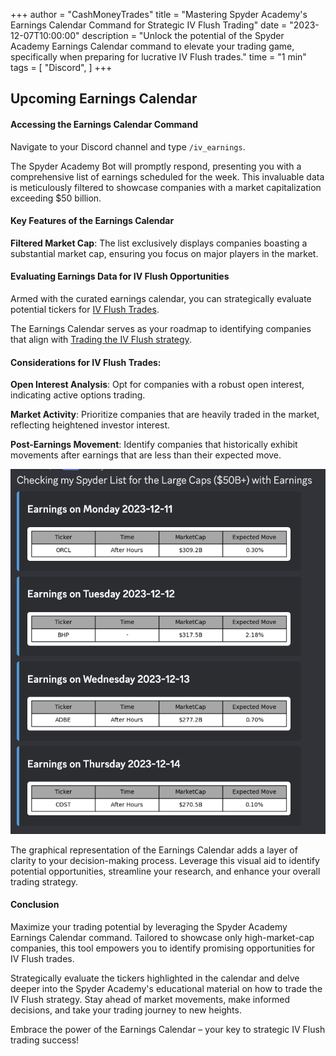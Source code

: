 +++
author = "CashMoneyTrades"
title = "Mastering Spyder Academy's Earnings Calendar Command for Strategic IV Flush Trading"
date = "2023-12-07T10:00:00"
description = "Unlock the potential of the Spyder Academy Earnings Calendar command to elevate your trading game, specifically when preparing for lucrative IV Flush trades."
time = "1 min"
tags = [
   "Discord",
]
+++


## Upcoming Earnings Calendar

<div class="container">
   <div class="row" id="earningsCalendar">
   </div>
</div>

<script>
   $(document).ready(function() {
      userTrades = new Trades();
      userTrades.fetchEarningsCalendar();
   });
</script>

#### Accessing the Earnings Calendar Command
Navigate to your Discord channel and type `/iv_earnings`. 

The Spyder Academy Bot will promptly respond, presenting you with a comprehensive list of earnings scheduled for the week. This invaluable data is meticulously filtered to showcase companies with a market capitalization exceeding $50 billion.

#### Key Features of the Earnings Calendar
**Filtered Market Cap**: The list exclusively displays companies boasting a substantial market cap, ensuring you focus on major players in the market.

#### Evaluating Earnings Data for IV Flush Opportunities
Armed with the curated earnings calendar, you can strategically evaluate potential tickers for [IV Flush Trades](/education/how-to-trade-the-iv-flush-strategy/). 

The Earnings Calendar serves as your roadmap to identifying companies that align with [Trading the IV Flush strategy](/education/how-to-trade-the-iv-flush-strategy/).

#### Considerations for IV Flush Trades:
**Open Interest Analysis**: Opt for companies with a robust open interest, indicating active options trading.

**Market Activity**: Prioritize companies that are heavily traded in the market, reflecting heightened investor interest.

**Post-Earnings Movement**: Identify companies that historically exhibit movements after earnings that are less than their expected move.

![Earnings Calendar](images/earnings.png)

The graphical representation of the Earnings Calendar adds a layer of clarity to your decision-making process. Leverage this visual aid to identify potential opportunities, streamline your research, and enhance your overall trading strategy.

#### Conclusion
Maximize your trading potential by leveraging the Spyder Academy Earnings Calendar command. Tailored to showcase only high-market-cap companies, this tool empowers you to identify promising opportunities for IV Flush trades.

Strategically evaluate the tickers highlighted in the calendar and delve deeper into the Spyder Academy's educational material on how to trade the IV Flush strategy. Stay ahead of market movements, make informed decisions, and take your trading journey to new heights.

Embrace the power of the Earnings Calendar – your key to strategic IV Flush trading success!
